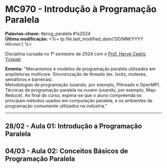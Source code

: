 # MC970 - Introdução à Programação Paralela

**Palavras-chave:** #prog_paralela #1s2024  
**Última modificação:** <%+ tp.file.last_modified_date('DD/MM/YYYY HH:mm') %>  

Disciplina cursada no 1º semestre de 2024 com o [Prof. Hervé Cedric Yviquel](https://ic.unicamp.br/docente/herve-cedric-yviquel/).

**Ementa:** "Mecanismos e modelos de programação paralela utilizados em arquiteturas multicore. Sincronização de threads (ex. locks, mutexes, semáforos e barreiras).  
Metodologias de programação (usando, por exemplo, Pthreads e OpenMP). Técnicas de programação paralela na nuvem (usando, por exemplo, Map-Reduce). Ao final do curso, espera-se que o aluno compreenda os principais métodos usados em computação paralela, e os ambientes de programação comumente utilizados na indústria."

---

## 28/02 - Aula 01: Introdução a Programação Paralela

## 04/03 - Aula 02: Conceitos Básicos de Programação Paralela
